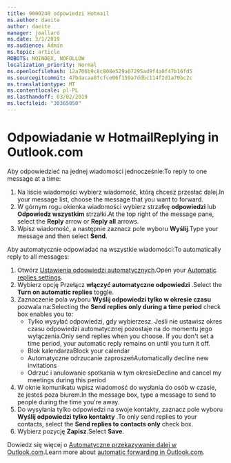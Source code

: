 ```yaml
---
title: 9000240 odpowiedzi Hotmail
ms.author: daeite
author: daeite
manager: joallard
ms.date: 3/1/2019
ms.audience: Admin
ms.topic: article
ROBOTS: NOINDEX, NOFOLLOW
localization_priority: Normal
ms.openlocfilehash: 12a706b9c8c808e529a07295ad9f4a0f47b16fd5
ms.sourcegitcommit: 47bdacaa8fcfce06f159a7ddbc114f2d1a70bc2c
ms.translationtype: MT
ms.contentlocale: pl-PL
ms.lasthandoff: 03/02/2019
ms.locfileid: "30365050"
---
```

# <a name="replying-in-outlookcom"></a><span data-ttu-id="c3cf0-102">Odpowiadanie w Hotmail</span><span class="sxs-lookup"><span data-stu-id="c3cf0-102">Replying in Outlook.com</span></span>

<span data-ttu-id="c3cf0-103">Aby odpowiedzieć na jednej wiadomości jednocześnie:</span><span class="sxs-lookup"><span data-stu-id="c3cf0-103">To reply to one message at a time:</span></span>

1. <span data-ttu-id="c3cf0-104">Na liście wiadomości wybierz wiadomość, którą chcesz przesłać dalej.</span><span class="sxs-lookup"><span data-stu-id="c3cf0-104">In your message list, choose the message that you want to forward.</span></span>
2. <span data-ttu-id="c3cf0-105">W górnym rogu okienka wiadomości wybierz strzałkę **odpowiedzi** lub **Odpowiedz wszystkim** strzałki.</span><span class="sxs-lookup"><span data-stu-id="c3cf0-105">At the top right of the message pane, select the **Reply** arrow or **Reply all** arrows.</span></span>
3. <span data-ttu-id="c3cf0-106">Wpisz wiadomość, a następnie zaznacz pole wyboru **Wyślij**.</span><span class="sxs-lookup"><span data-stu-id="c3cf0-106">Type your message and then select **Send**.</span></span>

<span data-ttu-id="c3cf0-107">Aby automatycznie odpowiadać na wszystkie wiadomości:</span><span class="sxs-lookup"><span data-stu-id="c3cf0-107">To automatically reply to all messages:</span></span>

1. <span data-ttu-id="c3cf0-108">Otwórz [Ustawienia odpowiedzi automatycznych](https://outlook.live.com/mail/options/mail/automaticReplies/automaticRepliesOption).</span><span class="sxs-lookup"><span data-stu-id="c3cf0-108">Open your [Automatic replies settings](https://outlook.live.com/mail/options/mail/automaticReplies/automaticRepliesOption).</span></span>
2. <span data-ttu-id="c3cf0-109">Wybierz opcję Przełącz **włączyć automatyczne odpowiedzi** .</span><span class="sxs-lookup"><span data-stu-id="c3cf0-109">Select the **Turn on automatic replies** toggle.</span></span>
3. <span data-ttu-id="c3cf0-110">Zaznaczenie pola wyboru **Wyślij odpowiedzi tylko w okresie czasu** pozwala na:</span><span class="sxs-lookup"><span data-stu-id="c3cf0-110">Selecting the **Send replies only during a time period** check box enables you to:</span></span>
    - <span data-ttu-id="c3cf0-p101">Tylko wysyłać odpowiedzi, gdy wybierzesz. Jeśli nie ustawisz okres czasu odpowiedzi automatycznej pozostaje na do momentu jego wyłączenia.</span><span class="sxs-lookup"><span data-stu-id="c3cf0-p101">Only send replies when you choose. If you don't set a time period, your automatic reply remains on until you turn it off.</span></span>
    - <span data-ttu-id="c3cf0-113">Blok kalendarza</span><span class="sxs-lookup"><span data-stu-id="c3cf0-113">Block your calendar</span></span>
    - <span data-ttu-id="c3cf0-114">Automatyczne odrzucanie zaproszeń</span><span class="sxs-lookup"><span data-stu-id="c3cf0-114">Automatically decline new invitations</span></span>
    - <span data-ttu-id="c3cf0-115">Odrzuć i anulowanie spotkania w tym okresie</span><span class="sxs-lookup"><span data-stu-id="c3cf0-115">Decline and cancel my meetings during this period</span></span>
4. <span data-ttu-id="c3cf0-116">W oknie komunikatu wpisz wiadomość do wysłania do osób w czasie, że jesteś poza biurem.</span><span class="sxs-lookup"><span data-stu-id="c3cf0-116">In the message box, type a message to send to people during the time you're away.</span></span>
5. <span data-ttu-id="c3cf0-117">Do wysyłania tylko odpowiedzi na swoje kontakty, zaznacz pole wyboru **Wyślij odpowiedzi tylko kontakty** .</span><span class="sxs-lookup"><span data-stu-id="c3cf0-117">To only send replies to your contacts, select the **Send replies to contacts only** check box.</span></span>
6. <span data-ttu-id="c3cf0-118">Wybierz pozycję **Zapisz**.</span><span class="sxs-lookup"><span data-stu-id="c3cf0-118">Select **Save**.</span></span>

<span data-ttu-id="c3cf0-119">Dowiedz się więcej o [Automatyczne przekazywanie dalej w Outlook.com](https://support.office.com/article/14614626-9855-48dc-a986-dec81d07b1a0).</span><span class="sxs-lookup"><span data-stu-id="c3cf0-119">Learn more about [automatic forwarding in Outlook.com](https://support.office.com/article/14614626-9855-48dc-a986-dec81d07b1a0).</span></span>